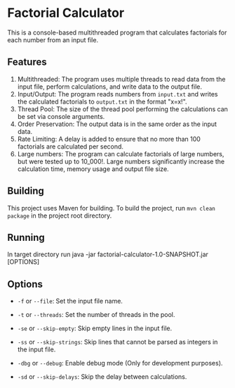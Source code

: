 # Factorial Calculator

This is a console-based multithreaded program that calculates factorials for each number from an input file.

## Features

1. Multithreaded: The program uses multiple threads to read data from the input file, perform calculations, and write
   data to the output file.
2. Input/Output: The program reads numbers from `input.txt` and writes the calculated factorials to `output.txt` in the
   format "x=x!".
3. Thread Pool: The size of the thread pool performing the calculations can be set via console arguments.
4. Order Preservation: The output data is in the same order as the input data.
5. Rate Limiting: A delay is added to ensure that no more than 100 factorials are calculated per second.
6. Large numbers: The program can calculate factorials of large numbers, but were tested up to 10_000!. Large numbers
   significantly increase the calculation time, memory usage and output file size.

## Building

This project uses Maven for building. To build the project, run `mvn clean package` in the project root directory. 

## Running
In target directory run java -jar factorial-calculator-1.0-SNAPSHOT.jar [OPTIONS]
## Options
- `-f` or `--file`: Set the input file name.

- `-t` or `--threads`: Set the number of threads in the pool.
- `-se` or `--skip-empty`: Skip empty lines in the input file.
- `-ss` or `--skip-strings`: Skip lines that cannot be parsed as integers in the input file.
- `-dbg` or `--debug`: Enable debug mode (Only for development purposes).
- `-sd` or `--skip-delays`: Skip the delay between calculations.